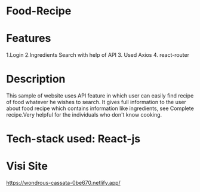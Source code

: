 # Food-Recipe
# Features
1.Login
2.Ingredients Search with help of API
3. Used Axios
4. react-router
# Description
 This sample of website uses API feature in which user can easily find recipe of food whatever he wishes to search. It gives full information to the user about food recipe which contains information like ingredients, see Complete recipe.Very helpful for the individuals who don't know cooking.
 # Tech-stack used: React-js
# Visi Site 
https://wondrous-cassata-0be670.netlify.app/
